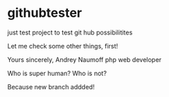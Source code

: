 # githubtester
just test project to test git hub possibilitites

Let me check some other things, first!

Yours sincerely,
Andrey Naumoff
php web developer

Who is super human?
Who is not?

Because new branch addded!
